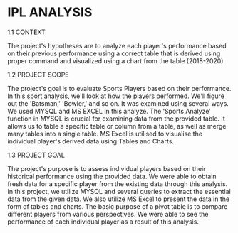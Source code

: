 # IPL ANALYSIS

1.1	CONTEXT

The project's hypotheses are to analyze each player's performance based on their previous performance using a correct table that is derived using proper command and visualized using a chart from the table (2018-2020).
  
    
1.2 PROJECT SCOPE

The project's goal is to evaluate Sports Players based on their performance. 
In this sport analysis, we'll look at how the players performed. We'll figure out the 'Batsman,' 'Bowler,' and so on. 
It was examined using several ways. We used MYSQL and MS EXCEL in this analyze. The ‘Sports Analyze’ function in MYSQL is crucial for examining data from the provided table. 
It allows us to table a specific table or column from a table, as well as merge many tables into a single table. MS Excel is utilised to visualise the individual player's derived data using Tables and Charts.


1.3 PROJECT GOAL

The project's purpose is to assess individual players based on their historical performance using the provided data. 
We were able to obtain fresh data for a specific player from the existing data through this analysis. 
In this project, we utilize MYSQL and several queries to extract the essential data from the given data. 
We also utilize MS Excel to present the data in the form of tables and charts. The basic purpose of a pivot table is to compare different players from various perspectives. 
We were able to see the performance of each individual player as a result of this analysis.
